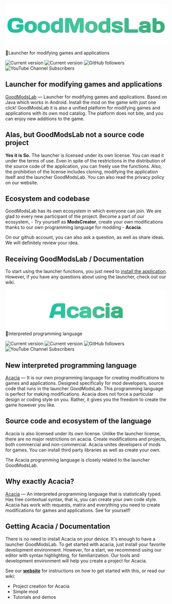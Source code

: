 ![GoodModsLab](GoodModsLab/title_logo.png)

🍏Launcher for modifying games and applications

![Current version](https://img.shields.io/badge/GoodModsLab-v0.1.1-%2330BF84) ![Current version](https://img.shields.io/badge/Acacia-v0.1427b-%2330BF84)
![GitHub followers](https://img.shields.io/github/followers/GoodModsLab-Official?style=social) 
![YouTube Channel Subscribers](https://img.shields.io/youtube/channel/subscribers/UCWMQHUQ3-Of_pYqNvXZHqFQ?style=social)

<a name="Introduction"></a> 
## Launcher for modifying games and applications
[GoodModsLab](https://GoodModsLab-official.github.io) — Launcher for modifying games and applications. Based on Java which works in Android. Install the mod on the game with just one click!
 GoodModsLab it is also a unified platform for modifying games and applications with its own mod catalog.
The platform does not bite, and you can enjoy new additions to the game.

<a name="Source"></a>
## Alas, but GoodModsLab not a source code project
__Yes it is So.__ The launcher is licensed under its own license. You can read it under the terms of use. Even in spite of the restrictions in the distribution of the source code of the application, you can freely use the functions.
Also, the prohibition of the license includes cloning, modifying the application itself and the launcher GoodModsLab. You can also read the privacy policy on our website. 

<a name="System"></a>
## Ecosystem and codebase
GoodModsLab has its own ecosystem in which everyone can join. We are glad to every new participant of the project. 
Become a part of our ecosystem, - Try yourself as __ModsCreator__, create your own modifications thanks to our own programming language for modding - __Acacia__.

On our github account, you can also ask a question, as well as share ideas. We will definitely review your idea.

<a name="Docs"></a>
## Receiving GoodModsLab / Documentation

To start using the launcher functions, you just need to [install the application](https://goodmodslab-official.github.io). 
However, if you have any questions about using the launcher, check out our wiki.


![Acacia](GoodModsLab/title_logo_acacia.png)
💚Interpreted programming language

![Current version](https://img.shields.io/badge/GoodModsLab-v0.1.1-%2330BF84) ![Current version](https://img.shields.io/badge/Acacia-v0.1427b-%2330BF84)
![GitHub followers](https://img.shields.io/github/followers/GoodModsLab-Official?style=social) 
![YouTube Channel Subscribers](https://img.shields.io/youtube/channel/subscribers/UCWMQHUQ3-Of_pYqNvXZHqFQ?style=social)

<a name="Introduction Acacia"></a>
## New interpreted programming language
[Acacia](https://goodmodslab-official.github.io) — It is our own programming language for creating modifications to games and applications. Designed specifically for mod developers, source code that runs in the launcher GoodModsLab.
This programming language is perfect for making modifications.
Acacia does not force a particular design or coding style on you. Rather, it gives you the freedom to create the game however you like.

<a name="Source Acacia"></a>
## Source code and ecosystem of the language
Acacia is also licensed under its own license. Unlike the launcher license, there are no major restrictions on acacia. Create modifications and projects, both commercial and non-commercial.
Acacia unites developers of mods for games. You can install third party libraries as well as create your own.

The Acacia programming language is closely related to the launcher GoodModsLab. 

<a name="Advantages"></a>
## Why exactly Acacia?
[Acacia](https://goodmodslab-official.github.io) — An interpreted programming language that is statistically typed. Has free contextual syntax, that is, you can create your own code style. Acacia has work with requests, matrix and everything you need to create modifications for games and applications. See for yourself! 

<a name="Docs Acacia"></a>
## Getting Acacia / Documentation
There is no need to install Acacia on your device. It's enough to have a launcher GoodModsLab. To get started with acacia, just install your favorite development environment. However, for a start, we recommend using our editor with syntax highlighting, for familiarization. Our tools and development environment will help you create a project for Acacia.


See our __[website](https://goodmodslab-official.github.io)__ for instructions on how to get started with this, or read our wiki:
* Project creation for Acacia
* Simple mod
* Tutorials and demos
